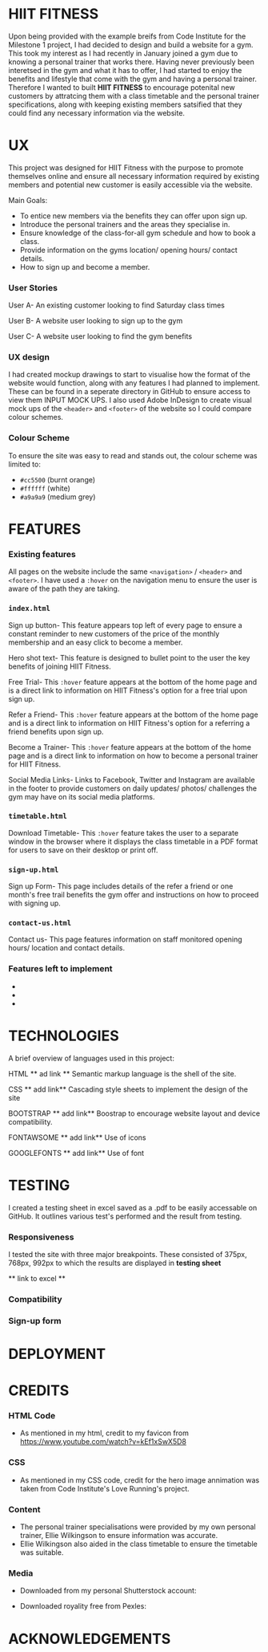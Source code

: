 # HIIT FITNESS

Upon being provided with the example breifs from Code Institute for the Milestone 1 project, I had decided to design and build a website for a gym. This took my interest as I had recently in January joined a gym due to knowing a personal trainer that works there. Having never previously been interetsed in the gym and what it has to offer, I had started to enjoy the benefits and lifestyle that come with the gym and having a personal trainer. Therefore I wanted to built **HIIT FITNESS** to encourage potenital new customers by attratcing them with a class timetable and the personal trainer specifications, along with keeping existing members satsified that they could find any necessary information via the website. 

# UX 

This project was designed for HIIT Fitness with the purpose to promote themselves online and ensure all necessary information required by existing members and potential new customer is easily accessible via the website.

Main Goals:
* To entice new members via the benefits they can offer upon sign up.
* Introduce the personal trainers and the areas they specialise in.
* Ensure knowledge of the class-for-all gym schedule and how to book a class.
* Provide information on the gyms location/ opening hours/ contact details.
* How to sign up and become a member.

### User Stories 

User A- 
An existing customer looking to find Saturday class times 

User B-
A website user looking to sign up to the gym

User C-
A website user looking to find the gym benefits

### UX design

I had created mockup drawings to start to visualise how the format of the website would function, along with any features I had planned to implement. These can be found in a seperate directory in GitHub to ensure access to view them INPUT MOCK UPS. I also used Adobe InDesign to create visual mock ups of the `<header>` and `<footer>` of the website so I could compare colour schemes. 


### Colour Scheme 

To ensure the site was easy to read and stands out, the colour scheme was limited to:
* `#cc5500`     (burnt orange)
* `#ffffff` 	(white)
* `#a9a9a9`     (medium grey)


# FEATURES

### Existing features

All pages on the website include the same `<navigation>` / `<header>` and `<footer>`. I have used a `:hover` on the navigation menu to ensure the user is aware of the path they are taking.


### `index.html`

Sign up button- This feature appears top left of every page to ensure a constant reminder to new customers of the price of the monthly membership and an easy click to become a member.

Hero shot text- This feature is designed to bullet point to the user the key benefits of joining HIIT Fitness. 

Free Trial- This `:hover` feature appears at the bottom of the home page and is a direct link to information on HIIT Fitness's option for a free trial upon sign up.

Refer a Friend- This `:hover` feature appears at the bottom of the home page and is a direct link to information on HIIT Fitness's option for a referring a friend benefits upon sign up.

Become a Trainer- This `:hover` feature appears at the bottom of the home page and is a direct link to information on how to become a personal trainer for HIIT Fitness.

Social Media Links- Links to Facebook, Twitter and Instagram are available in the footer to provide customers on daily updates/ photos/ challenges the gym may have on its social media platforms. 

### `timetable.html` 

Download Timetable- This `:hover` feature takes the user to a separate window in the browser where it displays the class timetable in a PDF format for users to save on their desktop or print off. 

### `sign-up.html`

Sign up Form- This page includes details of the refer a friend or one month's free trail benefits the gym offer and instructions on how to proceed with signing up.

### `contact-us.html`

Contact us- This page features information on staff monitored opening hours/ location and contact details. 

### Features left to implement
*
*
*


# TECHNOLOGIES 
A brief overview of languages used in this project:

HTML
** ad link ** 
Semantic markup language is the shell of the site.

CSS
** add link**
Cascading style sheets to implement the design of the site

BOOTSTRAP
** add link**
Boostrap to encourage website layout and device compatibility.

FONTAWSOME
** add link**
Use of icons

GOOGLEFONTS
** add link**
Use of font

# TESTING

I created a testing sheet in excel saved as a .pdf to be easily accessable on GitHub. It outlines various test's performed and the result from testing.

### Responsiveness

I tested the site with three major breakpoints. These consisted of 375px, 768px, 992px to which the results are displayed in **testing sheet**

** link to excel **

### Compatibility

### Sign-up form

# DEPLOYMENT

# CREDITS 

### HTML Code
* As mentioned in my html, credit to my favicon from https://www.youtube.com/watch?v=kEf1xSwX5D8 

### CSS
* As mentioned in my CSS code, credit for the hero image annimation was taken from Code Institute's Love Running's project. 

### Content 
* The personal trainer specialisations were provided by my own personal trainer, Ellie Wilkingson to ensure information was accurate. 
* Ellie Wilkingson also aided in the class timetable to ensure the timetable was suitable. 

### Media 
* Downloaded from my personal Shutterstock account:

* Downloaded royality free from Pexles:

# ACKNOWLEDGEMENTS 

